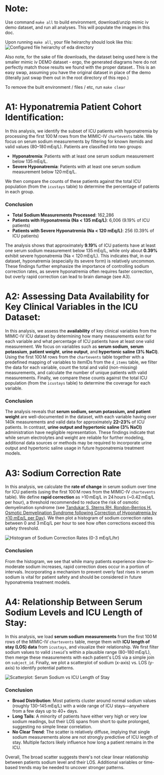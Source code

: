 


# Note:

Use command ```make all``` to build environment, download/unzip mimic iv demo dataset, and run all analyses. This will populate the images in this doc.

Upon running `make all`, your file heirarchy should look like this:
![Configured file heirarchy of eda directory](/eda_directory.png)

Also note, for the sake of file downloads, the dataset being used here is the smaller mimic iv DEMO dataset - ergo, the generated diagrams here do not perfectly match those results we found with the proper dataset.. This is an easy swap, assuming you have the original dataset in place of the demo (literally just swap them out in the root directory of this repo.)

To remove the built environment / files / etc, run `make clear`

# A1: Hyponatremia Patient Cohort Identification:

In this analysis, we identify the subset of ICU patients with hyponatremia by processing the first 100 M rows from the MIMIC-IV `chartevents` table. We focus on serum sodium measurements by filtering for known itemids and valid values (80–180 mEq/L). Patients are classified into two groups:

- **Hyponatremia**: Patients with at least one serum sodium measurement below 135 mEq/L.
- **Severe Hyponatremia**: Patients with at least one serum sodium measurement below 120 mEq/L.


We then compare the counts of these patients against the total ICU population (from the `icustays` table) to determine the percentage of patients in each group.

### Conclusion

- **Total Sodium Measurements Processed**: 162,286
- **Patients with Hyponatremia (Na < 135 mEq/L)**: 6,006 (9.19% of ICU patients)
- **Patients with Severe Hyponatremia (Na < 120 mEq/L)**: 256 (0.39% of ICU patients)

The analysis shows that approximately **9.19%** of ICU patients have at least one serum sodium measurement below 135 mEq/L, while only about **0.39%** exhibit severe hyponatremia (Na < 120 mEq/L). This indicates that, in our dataset, hyponatremia (especially its severe form) is relatively uncommon. These findings further emphasize the importance of controlling sodium correction rates, as severe hyponatremia often requires faster correction, but overly rapid correction can lead to brain damage (see A3).

# A2: Assessing Data Availability for Key Clinical Variables in the ICU Dataset:

In this analysis, we assess the **availability** of key clinical variables from the MIMIC-IV ICU dataset by determining how many measurements exist for each variable and what percentage of ICU patients have at least one valid measurement. We focus on variables such as **serum sodium**, **serum potassium**, **patient weight**, **urine output**, and **hypertonic saline (3% NaCl)**. Using the first 100 M rows from the `chartevents` table together with a predefined mapping of variables to itemIDs from the `d_items` table, we filter the data for each variable, count the total and valid (non-missing) measurements, and calculate the number of unique patients with valid measurements. Finally, we compare these counts against the total ICU population (from the `icustays` table) to determine the coverage for each variable.


### Conclusion
The analysis reveals that **serum sodium, serum potassium, and patient weight** are well-documented in the dataset, with each variable having over 140k measurements and valid data for approximately **22–23%** of ICU patients. In contrast, **urine output and hypertonic saline (3% NaCl)** administration have negligible representation. These findings indicate that while serum electrolytes and weight are reliable for further modeling, additional data sources or methods may be required to incorporate urine output and hypertonic saline usage in future hyponatremia treatment models.


# A3: Sodium Correction Rate
In this analysis, we calculate the **rate of change** in serum sodium over time for ICU patients (using the first 100 M rows from the MIMIC-IV `chartevents` table). We define **rapid correction** as >10 mEq/L in 24 hours (~0.42 mEq/L per hour), a threshold recommended to reduce the risk of osmotic demyelination syndrome (see [Tandukar S, Sterns RH, Rondon-Berrios H. Osmotic Demyelination Syndrome following Correction of Hyponatremia by ≤10 mEq/L per Day](https://pmc.ncbi.nlm.nih.gov/articles/PMC8786124/)). We then plot a histogram of sodium correction rates between 0 and 3 mEq/L per hour to see how often corrections exceed this safety threshold.

![Histogram of Sodium Correction Rates (0-3 mEq/L/hr)](/A3_Histogram.png)

### Conclusion

From the histogram, we see that while many patients experience slow-to-moderate sodium increases, rapid correction does occur in a portion of intervals. Incorporating a mechanism to prevent overly fast rises in serum sodium is vital for patient safety and should be considered in future hyponatremia treatment models.



# A4: Relationship Between Serum Sodium Levels and ICU Length of Stay:
In this analysis, we load **serum sodium measurements** from the first 100 M rows of the MIMIC-IV `chartevents` table, merge them with **ICU length of stay (LOS) data** from `icustays`, and visualize their relationship. We first filter sodium values to valid `itemid`'s within a plausible range (80–180 mEq/L), then merge these measurements with each patient's LOS via a simple join on `subject_id`. Finally, we plot a scatterplot of sodium (x-axis) vs. LOS (y-axis) to identify potential patterns.

![Scatterplot: Serum Sodium vs ICU Length of Stay](/A4_Scatterplot.png)


### Conclusion
- **Broad Distribution**: Most patients cluster around normal sodium values (roughly 130–145 mEq/L) with a wide range of ICU stays—anywhere from a few days up to 40+ days.
- **Long Tails**: A minority of patients have either very high or very low sodium readings, but their LOS spans from short to quite prolonged, suggesting no simple linear correlation.
- **No Clear Trend**: The scatter is relatively diffuse, implying that single sodium measurements alone are not strongly predictive of ICU length of stay. Multiple factors likely influence how long a patient remains in the ICU.

Overall, The broad scatter suggests there's not clear linear relationship between patients sodium level and their LOS. Additional variables or time-based trends may be needed to uncover stronger patterns.
